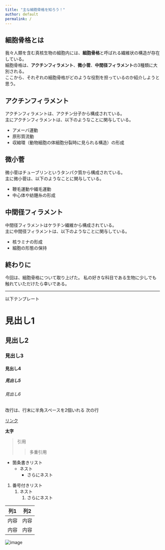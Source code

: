 ```yaml
---
title: "主な細胞骨格を知ろう！"
author: default
permalink: /
---
```

## 細胞骨格とは

我々人類を含む真核生物の細胞内には、**細胞骨格**と呼ばれる繊維状の構造が存在している。  
細胞骨格は、**アクチンフィラメント**、**微小菅**、**中間径フィラメント**の3種類に大別される。  
ここから、それぞれの細胞骨格がどのような役割を担っているのか紹介しようと思う。

## アクチンフィラメント

アクチンフィラメントは、アクチン分子から構成されている。  
主にアクチンフィラメントは、以下のようなことに関与している。  
-  アメーバ運動  
-  原形質流動  
-  収縮環（動物細胞の体細胞分裂時に見られる構造）の形成  

## 微小菅

微小菅はチューブリンというタンパク質から構成されている。  
主に微小菅は、以下のようなことに関与している。  
-  鞭毛運動や繊毛運動
-  中心体や紡錘糸の形成  

## 中間径フィラメント

中間径フィラメントはケラチン繊維から構成されている。  
主に中間径フィラメントは、以下のようなことに関与している。  
-  核ラミナの形成
-  細胞の形態の保持 

## 終わりに

今回は、細胞骨格について取り上げた。
私の好きな科目である生物に少しでも触れていただけたら幸いである。


---

以下テンプレート

# 見出し1
## 見出し2
### 見出し3
#### 見出し4
##### 見出し5
###### 見出し6

改行は、行末に半角スペースを2個いれる
次の行

[リンク](https://www.google.co.jp/)

**太字**

> 引用
>> 多重引用


- 箇条書きリスト
  - ネスト
    - さらにネスト


1. 番号付きリスト
   1. ネスト
      1. さらにネスト


| 列1  | 列2  |
|-----|-----|
| 内容  | 内容  |
| 内容  | 内容  |

![image](/GHPages_WebSite/assets/images/logo-150.png)
